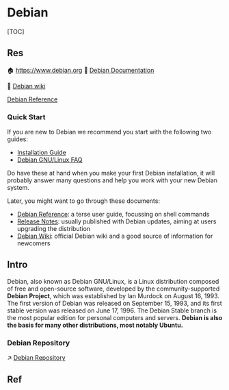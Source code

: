 # Debian

[TOC]



## Res
🏠 https://www.debian.org
📂 [Debian Documentation ](https://www.debian.org/doc/)

📄 [Debian wiki](https://wiki.debian.org/FrontPage)

[Debian Reference](https://www.debian.org/doc/manuals/debian-reference/)


### Quick Start
If you are new to Debian we recommend you start with the following two guides:
- [Installation Guide](https://www.debian.org/releases/stable/installmanual)
- [Debian GNU/Linux FAQ](https://www.debian.org/doc/manuals/debian-faq/)

Do have these at hand when you make your first Debian installation, it will probably answer many questions and help you work with your new Debian system.

Later, you might want to go through these documents:
- [Debian Reference](https://www.debian.org/doc/manuals/debian-reference/): a terse user guide, focussing on shell commands
- [Release Notes](https://www.debian.org/releases/stable/releasenotes): usually published with Debian updates, aiming at users upgrading the distribution
- [Debian Wiki](https://wiki.debian.org/): official Debian wiki and a good source of information for newcomers



## Intro
Debian, also known as Debian GNU/Linux, is a Linux distribution composed of free and open-source software, developed by the community-supported **Debian Project**, which was established by Ian Murdock on August 16, 1993. The first version of Debian was released on September 15, 1993, and its first stable version was released on June 17, 1996. The Debian Stable branch is the most popular edition for personal computers and servers. **Debian is also the basis for many other distributions, most notably Ubuntu.**


### Debian Repository
↗ [Debian Repository](../../../../🐚%20Shell%20&%20Terminal(Console)/📦%20Package%20Management/Debian-based%20OS%20Package%20Management/Debian%20Repository.md)



## Ref
[The 11 Best Debian-based Linux Distributions]: https://www.tecmint.com/debian-based-linux-distributions/

